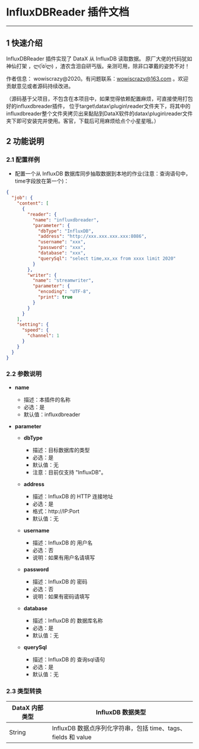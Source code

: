 
# InfluxDBReader 插件文档

___


## 1 快速介绍

InfluxDBReader 插件实现了 DataX 从 InfluxDB 读取数据。
原厂大佬的代码犹如神仙打架 ，ლ(ٱ٥ٱლ) ，渣农含泪自研丐版。亲测可用，除非口罩戴的姿势不对！

作者信息： wowiscrazy@2020。有问题联系：wowiscrazy@163.com 。欢迎贡献意见或者源码持续改进。

（源码基于父项目，不包含在本项目中，如果觉得依赖配置麻烦，可直接使用打包好的influxdbreader插件，
位于target\datax\plugin\reader文件夹下，将其中的influxdbreader整个文件夹拷贝出来黏贴到DataX软件的datax\plugin\reader文件夹下即可安装完并使用。客官，下载后可用麻烦给点个小星星哦。）



## 2 功能说明

### 2.1 配置样例

* 配置一个从 InfluxDB 数据库同步抽取数据到本地的作业(注意：查询语句中，time字段放在第一个)：



```json
{
  "job": {
    "content": [
      {
        "reader": {
          "name": "influxdbreader",
          "parameter": {
            "dbType": "InfluxDB",
            "address": "http://xxx.xxx.xxx.xxx:8086",
            "username": "xxx",
            "password": "xxx",
            "database": "xxx",
            "querySql": "select time,xx,xx from xxxx limit 2020"
          }
        },
        "writer": {
          "name": "streamwriter",
          "parameter": {
            "encoding": "UTF-8",
            "print": true
          }
        }
      }
    ],
    "setting": {
      "speed": {
        "channel": 1
      }
    }
  }
}
```







### 2.2 参数说明

* **name**
  * 描述：本插件的名称
  * 必选：是
  * 默认值：influxdbreader

* **parameter**
  * **dbType**
    * 描述：目标数据库的类型
    * 必选：是
    * 默认值：无
    * 注意：目前仅支持 "InfluxDB"。

  * **address**
    * 描述：InfluxDB 的 HTTP 连接地址
    * 必选：是
    * 格式：http://IP:Port
    * 默认值：无
    
  * **username**
    * 描述：InfluxDB 的 用户名
    * 必选：否
    * 说明：如果有用户名请填写
    
  * **password**
    * 描述：InfluxDB 的 密码
    * 必选：否
    * 说明：如果有密码请填写
    
  * **database**
    * 描述：InfluxDB 的 数据库名称
    * 必选：是
    * 默认值：无
    
  * **querySql**
    * 描述：InfluxDB 的 查询sql语句
    * 必选：是
    * 默认值：无   
 



### 2.3 类型转换

| DataX 内部类型 | InfluxDB 数据类型                                                |
| -------------- | ------------------------------------------------------------ |
| String         | InfluxDB 数据点序列化字符串，包括 time、tags、fields 和 value |

